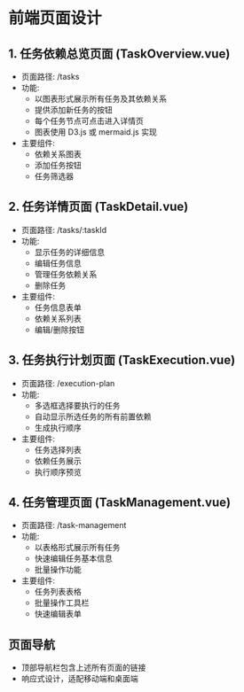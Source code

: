 # 前端页面设计

## 1. 任务依赖总览页面 (TaskOverview.vue)
- 页面路径: /tasks
- 功能:
  - 以图表形式展示所有任务及其依赖关系
  - 提供添加新任务的按钮
  - 每个任务节点可点击进入详情页
  - 图表使用 D3.js 或 mermaid.js 实现
- 主要组件:
  - 依赖关系图表
  - 添加任务按钮
  - 任务筛选器

## 2. 任务详情页面 (TaskDetail.vue)
- 页面路径: /tasks/:taskId
- 功能:
  - 显示任务的详细信息
  - 编辑任务信息
  - 管理任务依赖关系
  - 删除任务
- 主要组件:
  - 任务信息表单
  - 依赖关系列表
  - 编辑/删除按钮

## 3. 任务执行计划页面 (TaskExecution.vue)
- 页面路径: /execution-plan
- 功能:
  - 多选框选择要执行的任务
  - 自动显示所选任务的所有前置依赖
  - 生成执行顺序
- 主要组件:
  - 任务选择列表
  - 依赖任务展示
  - 执行顺序预览

## 4. 任务管理页面 (TaskManagement.vue)
- 页面路径: /task-management
- 功能:
  - 以表格形式展示所有任务
  - 快速编辑任务基本信息
  - 批量操作功能
- 主要组件:
  - 任务列表表格
  - 批量操作工具栏
  - 快速编辑表单

## 页面导航
- 顶部导航栏包含上述所有页面的链接
- 响应式设计，适配移动端和桌面端 